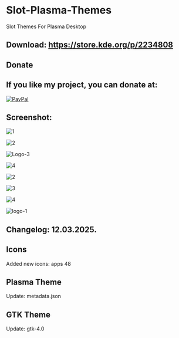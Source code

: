 # Slot-Plasma-Themes
Slot Themes For Plasma Desktop

Download: https://store.kde.org/p/2234808
------------------------------------------


<html>
  <head>
    <meta charset="utf-8" />
  </head>
  <body>
    <h2>Donate</h2>
    <h2>If you like my project, you can donate at:</h2>
    <a href="https://www.paypal.com/paypalme/VesnaLazic">
    <img src="PayPal.png" alt="PayPal" />
    </a>
  </body>
</html>


Screenshot:
-----------

![1](https://github.com/user-attachments/assets/79497a09-1cf3-44c7-83c0-99ad314fd55a)

![2](https://github.com/user-attachments/assets/f5d58f9b-e1ef-47f4-843c-70a6b9e6606a)

![Logo-3](https://github.com/user-attachments/assets/537eaf3a-c02e-49e9-9176-991ed7e40edf)

![4](https://github.com/user-attachments/assets/5a251e93-962c-4d34-9225-e9131ed8dba7)

![2](https://github.com/user-attachments/assets/e4222ba6-8bbd-4037-8e30-d43ae7125a2b)

![3](https://github.com/user-attachments/assets/0b0a8ba5-5336-4988-85f7-4a6614c410e3)

![4](https://github.com/user-attachments/assets/3099475a-293c-46b4-91d3-2f376bf12605)

![logo-1](https://github.com/user-attachments/assets/04bab0f1-8622-45da-b69a-789920114caa)


Changelog: 12.03.2025.
---------------------

Icons
------

Added new icons: apps 48

Plasma Theme
------------

Update: metadata.json

GTK Theme
---------

Update: gtk-4.0
